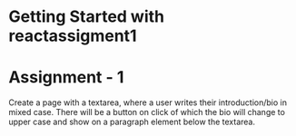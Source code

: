 # Getting Started with reactassigment1

# Assignment - 1
Create a page with a textarea, where a user writes their introduction/bio in mixed case. There will be a button on click of which the bio will change to upper case and show on a paragraph element below the textarea.


